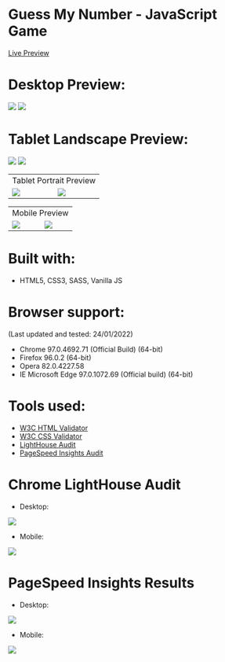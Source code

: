 # Guess My Number - JavaScript Game
[Live Preview](https://ralitsavoronevska.github.io/guess-my-number/)

# Desktop Preview:
<img src="dist/img/guess-my-number-desktop-preview-1.jpg" />
<img src="dist/img/guess-my-number-desktop-preview-2.jpg" />

# Tablet Landscape Preview:
<img src="dist/img/guess-my-number-tablet-preview-landscape-1.jpg"/>
<img src="dist/img/guess-my-number-tablet-preview-landscape-2.jpg"/>

<table>
  <tr>
    <td colspan="2">Tablet Portrait Preview</td>
  </tr>
  <tr>
    <td><img src="dist/img/guess-my-number-tablet-preview-portrait-1.jpg"></td>
    <td><img src="dist/img/guess-my-number-tablet-preview-portrait-2.jpg"></td>
  </tr>
 </table>

<table>
  <tr>
    <td colspan="2">Mobile Preview</td>
  </tr>
  <tr>
    <td><img src="dist/img/guess-my-number-mobile-preview-1.jpg"></td>
    <td><img src="dist/img/guess-my-number-mobile-preview-2.jpg"></td>
  </tr>
 </table>

# Built with:
* HTML5, CSS3, SASS, Vanilla JS

# Browser support:
(Last updated and tested: 24/01/2022)
* Chrome 97.0.4692.71 (Official Build) (64-bit)
* Firefox 96.0.2 (64-bit)
* Opera 82.0.4227.58
* IE Microsoft Edge 97.0.1072.69 (Official build) (64-bit)

# Tools used:
* [W3C HTML Validator](https://validator.w3.org/)
* [W3C CSS Validator](https://jigsaw.w3.org/css-validator/)
* [LightHouse Audit](https://developers.google.com/web/tools/lighthouse/)
* [PageSpeed Insights Audit](https://developers.google.com/speed/pagespeed/insights/)

# Chrome LightHouse Audit

* Desktop:
<img src="dist/img/guess-my-number-desktop-LightHouse-Audit.jpg" />

* Mobile:
<img src="dist/img/guess-my-number-mobile-LightHouse-Audit.jpg" />

# PageSpeed Insights Results

* Desktop:
<img src="dist/img/guess-my-number-PageSpeed-Insights-desktop.jpg" />

* Mobile:
<img src="dist/img/guess-my-number-PageSpeed-Insights-mobile.jpg" />
